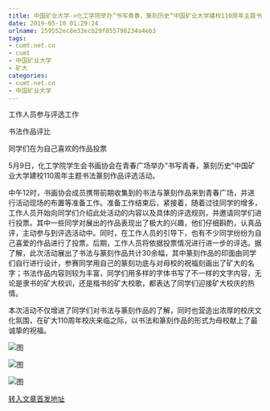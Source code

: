 ```yaml
---
title: 中国矿业大学->化工学院举办“书写青春，篆刻历史”中国矿业大学建校110周年主题书法篆刻作品评选活动 | cumt.net.cn
date: 2019-05-10 01:29:24
urlname: 259552ec8e33ecb29f855798234a4eb3
tags: 
- cumt.net.cn
- cumt
- 中国矿业大学
- 矿大
categories:
- cumt.net.cn
- 中国矿业大学
---
```



工作人员参与评选工作

书法作品评比

同学们在为自己喜欢的作品投票

5月9日，化工学院学生会书画协会在青春广场举办“书写青春，篆刻历史”中国矿业大学建校110周年主题书法篆刻作品评选活动。

中午12时，书画协会成员携带前期收集到的书法与篆刻作品来到青春广场，并进行活动现场的布置等准备工作。准备工作结束后，紧接着，随着过往同学的增多，工作人员开始向同学们介绍此处活动的内容以及具体的评选规则，并邀请同学们进行投票。其中一些同学对展出的作品表现出了极大的兴趣，他们仔细斟酌，认真品评，主动参与到评选活动中。同时，在工作人员的引导下，也有不少同学纷纷为自己喜爱的作品进行了投票。后期，工作人员将依据投票情况进行进一步的评选。据了解，此次活动展出了书法与篆刻作品共计30余幅，其中篆刻作品的印面由同学们自行进行设计，参赛同学用自己的篆刻功底与对母校的祝福刻画出了矿大的名字；书法作品内容则较为丰富，同学们用多样的字体书写了不一样的文字内容，无论是隶书的矿大校训，还是楷书的矿大校歌，都表达了同学们迎接矿大校庆的热情。

本次活动不仅增进了同学们对书法与篆刻作品的了解，同时也营造出浓厚的校庆文化氛围，在矿大110周年校庆来临之际，以书法和篆刻作品的形式为母校献上了最诚挚的祝福。



![图](http://xwzx.cumt.edu.cn/_upload/article/images/d0/1d/259785cb499595f2452153162a5c/febbd6b8-cfac-4b09-8137-cdd2a2fbbf35.jpg)

![图](http://xwzx.cumt.edu.cn/_upload/article/images/d0/1d/259785cb499595f2452153162a5c/1ce39109-4ae5-466f-b89b-09089a17659f.jpg)

![图](http://xwzx.cumt.edu.cn/_upload/article/images/d0/1d/259785cb499595f2452153162a5c/99b2c0db-d850-4553-a7d6-23e8a092e16d.jpg)

[转入文章首发地址](http://xwzx.cumt.edu.cn/ff/40/c523a524096/page.htm)
